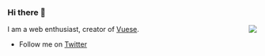 ### Hi there 👋

<img align="right" src="https://github-readme-stats.vercel.app/api?username=cheng-shao&show_icons=true&icon_color=0366d6&text_color=24292e&bg_color=ffffff&hide_title=true" />

I am a web enthusiast, creator of [Vuese](https://github.com/vuese/vuese).

- Follow me on [Twitter](https://twitter.com/hcysunyang)
